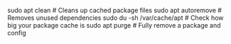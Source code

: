 sudo apt clean              # Cleans up cached package files
sudo apt autoremove         # Removes unused dependencies
sudo du -sh /var/cache/apt  # Check how big your package cache is
sudo apt purge <package>    # Fully remove a package and config
